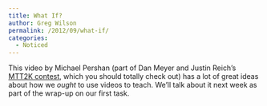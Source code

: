 ```yaml
---
title: What If?
author: Greg Wilson
permalink: /2012/09/what-if/
categories:
  - Noticed
---
```

This video by Michael Pershan (part of Dan Meyer and Justin Reich&#8217;s [MTT2K contest][1], which you should totally check out) has a lot of great ideas about how we *ought* to use videos to teach. We&#8217;ll talk about it next week as part of the wrap-up on our first task.

 [1]: http://blog.mrmeyer.com/?p=14878
